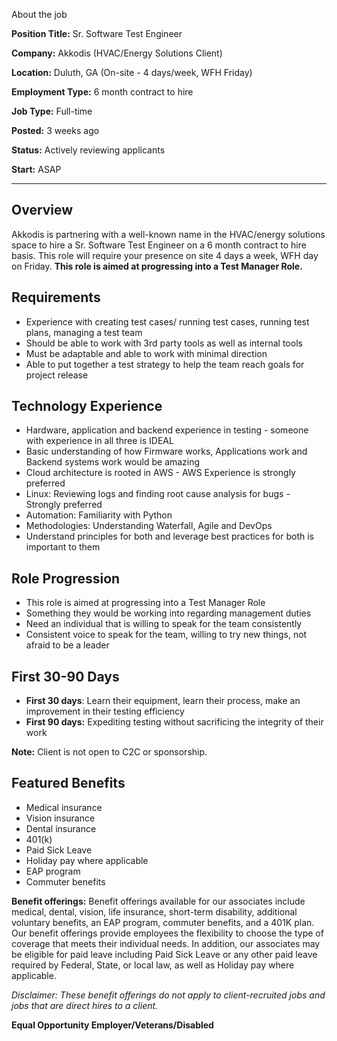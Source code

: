 About the job

**Position Title:** Sr. Software Test Engineer

**Company:** Akkodis (HVAC/Energy Solutions Client)

**Location:** Duluth, GA (On-site - 4 days/week, WFH Friday)

**Employment Type:** 6 month contract to hire

**Job Type:** Full-time

**Posted:** 3 weeks ago

**Status:** Actively reviewing applicants

**Start:** ASAP

---

## Overview

Akkodis is partnering with a well-known name in the HVAC/energy solutions space to hire a Sr. Software Test Engineer on a 6 month contract to hire basis. This role will require your presence on site 4 days a week, WFH day on Friday. **This role is aimed at progressing into a Test Manager Role.**

## Requirements

- Experience with creating test cases/ running test cases, running test plans, managing a test team
- Should be able to work with 3rd party tools as well as internal tools
- Must be adaptable and able to work with minimal direction
- Able to put together a test strategy to help the team reach goals for project release

## Technology Experience

- Hardware, application and backend experience in testing - someone with experience in all three is IDEAL
- Basic understanding of how Firmware works, Applications work and Backend systems work would be amazing
- Cloud architecture is rooted in AWS - AWS Experience is strongly preferred
- Linux: Reviewing logs and finding root cause analysis for bugs - Strongly preferred
- Automation: Familiarity with Python
- Methodologies: Understanding Waterfall, Agile and DevOps
- Understand principles for both and leverage best practices for both is important to them

## Role Progression

- This role is aimed at progressing into a Test Manager Role
- Something they would be working into regarding management duties
- Need an individual that is willing to speak for the team consistently
- Consistent voice to speak for the team, willing to try new things, not afraid to be a leader

## First 30-90 Days

- **First 30 days**: Learn their equipment, learn their process, make an improvement in their testing efficiency
- **First 90 days:** Expediting testing without sacrificing the integrity of their work

**Note:** Client is not open to C2C or sponsorship.

## Featured Benefits

- Medical insurance
- Vision insurance
- Dental insurance
- 401(k)
- Paid Sick Leave
- Holiday pay where applicable
- EAP program
- Commuter benefits

**Benefit offerings:** Benefit offerings available for our associates include medical, dental, vision, life insurance, short-term disability, additional voluntary benefits, an EAP program, commuter benefits, and a 401K plan. Our benefit offerings provide employees the flexibility to choose the type of coverage that meets their individual needs. In addition, our associates may be eligible for paid leave including Paid Sick Leave or any other paid leave required by Federal, State, or local law, as well as Holiday pay where applicable.

*Disclaimer: These benefit offerings do not apply to client-recruited jobs and jobs that are direct hires to a client.*

**Equal Opportunity Employer/Veterans/Disabled**

